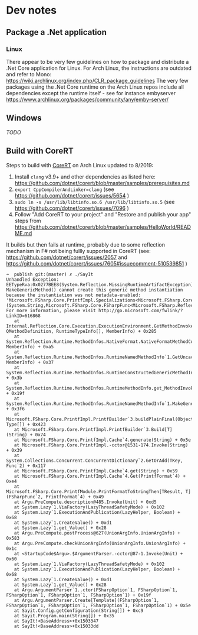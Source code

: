 # Dev notes

## Package a .Net application

### Linux

There appear to be very few guidelines on how to package and distribute a .Net
Core application for Linux.
For Arch Linux, the instructions are outdated and refer to Mono: https://wiki.archlinux.org/index.php/CLR_package_guidelines
The very few packages using the .Net Core runtime on the Arch Linux repos include
all dependencies except the runtime itself - see for instance embyserver https://www.archlinux.org/packages/community/any/emby-server/

## Windows

*TODO*

## Build with CoreRT

Steps to build with [CoreRT] on Arch Linux updated to 8/2019:

 1. Install `clang` v3.9+ and other dependencies as listed here: https://github.com/dotnet/corert/blob/master/samples/prerequisites.md
 2. `export CppCompilerAndLinker=clang` (see https://github.com/dotnet/corert/issues/5654 )
 3. `sudo ln -s /usr/lib/libtinfo.so.6 /usr/lib/libtinfo.so.5` (see https://github.com/dotnet/corert/issues/7096 )
 4. Follow "Add CoreRT to your project" and "Restore and publish your app" steps from https://github.com/dotnet/corert/blob/master/samples/HelloWorld/README.md

It builds but then fails at runtime, probably due to some reflection mechanism in F# not being fullly supported in CoreRT (see: https://github.com/dotnet/corert/issues/2057 and https://github.com/dotnet/corert/issues/7605#issuecomment-510539851 )


```
➜  publish git:(master) ✗ ./SayIt
Unhandled Exception: EETypeRva:0x0277BEE8(System.Reflection.MissingRuntimeArtifactException): MakeGenericMethod() cannot create this generic method instantiation because the instantiation was not metadata-enabled: 'Microsoft.FSharp.Core.PrintfImpl.Specializations<Microsoft.FSharp.Core.Unit,System.String,System.String>.Final1<Microsoft.FSharp.Reflection.UnionCaseInfo>(System.String,Microsoft.FSharp.Core.FSharpFunc<Microsoft.FSharp.Reflection.UnionCaseInfo,System.String>,System.String)' For more information, please visit http://go.microsoft.com/fwlink/?LinkID=616868
   at Internal.Reflection.Core.Execution.ExecutionEnvironment.GetMethodInvoker(RuntimeTypeInfo, QMethodDefinition, RuntimeTypeInfo[], MemberInfo) + 0x285
   at System.Reflection.Runtime.MethodInfos.NativeFormat.NativeFormatMethodCommon.GetUncachedMethodInvoker(RuntimeTypeInfo[], MemberInfo) + 0xa5
   at System.Reflection.Runtime.MethodInfos.RuntimeNamedMethodInfo`1.GetUncachedMethodInvoker(RuntimeTypeInfo[], MemberInfo) + 0x37
   at System.Reflection.Runtime.MethodInfos.RuntimeConstructedGenericMethodInfo.get_UncachedMethodInvoker() + 0x3b
   at System.Reflection.Runtime.MethodInfos.RuntimeMethodInfo.get_MethodInvoker() + 0x19f
   at System.Reflection.Runtime.MethodInfos.RuntimeNamedMethodInfo`1.MakeGenericMethod(Type[]) + 0x3f6
   at Microsoft.FSharp.Core.PrintfImpl.PrintfBuilder`3.buildPlainFinal(Object[], Type[]) + 0x423
   at Microsoft.FSharp.Core.PrintfImpl.PrintfBuilder`3.Build[T](String) + 0x74
   at Microsoft.FSharp.Core.PrintfImpl.Cache`4.generate(String) + 0x5e
   at Microsoft.FSharp.Core.PrintfImpl.-cctor@1531-174.Invoke(String) + 0x39
   at System.Collections.Concurrent.ConcurrentDictionary`2.GetOrAdd(TKey, Func`2) + 0x117
   at Microsoft.FSharp.Core.PrintfImpl.Cache`4.get(String) + 0x59
   at Microsoft.FSharp.Core.PrintfImpl.Cache`4.Get(PrintfFormat`4) + 0xe4
   at Microsoft.FSharp.Core.PrintfModule.PrintFormatToStringThen[TResult, T](FSharpFunc`2, PrintfFormat`4) + 0x49
   at Argu.PreCompute.description@485.Invoke(Unit) + 0xd5
   at System.Lazy`1.ViaFactory(LazyThreadSafetyMode) + 0x102
   at System.Lazy`1.ExecutionAndPublication(LazyHelper, Boolean) + 0x68
   at System.Lazy`1.CreateValue() + 0xd1
   at System.Lazy`1.get_Value() + 0x28
   at Argu.PreCompute.postProcess@627(UnionArgInfo.UnionArgInfo) + 0x583
   at Argu.PreCompute.checkUnionArgInfo(UnionArgInfo.UnionArgInfo) + 0x1c
   at <StartupCode$Argu>.$ArgumentParser.-cctor@87-1.Invoke(Unit) + 0x60
   at System.Lazy`1.ViaFactory(LazyThreadSafetyMode) + 0x102
   at System.Lazy`1.ExecutionAndPublication(LazyHelper, Boolean) + 0x68
   at System.Lazy`1.CreateValue() + 0xd1
   at System.Lazy`1.get_Value() + 0x28
   at Argu.ArgumentParser`1..ctor(FSharpOption`1, FSharpOption`1, FSharpOption`1, FSharpOption`1, FSharpOption`1) + 0x19f
   at Argu.ArgumentParser.Create[Template](FSharpOption`1, FSharpOption`1, FSharpOption`1, FSharpOption`1, FSharpOption`1) + 0x5e
   at Sayit.Config.getConfiguration(String[]) + 0xc9
   at Sayit.Program.main(String[]) + 0x35
   at SayIt!<BaseAddress>+0x1503347
   at SayIt!<BaseAddress>+0x15033dd
```


 [corert]: https://github.com/dotnet/corert
